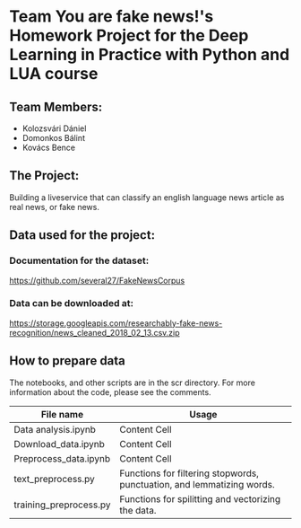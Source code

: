 # Team You are fake news!'s Homework Project for the Deep Learning in Practice with Python and LUA course

## Team Members:
- Kolozsvári Dániel
- Domonkos Bálint
- Kovács Bence

## The Project:
Building a liveservice that can classify an english language news article as real news, or fake news.

## Data used for the project:
### Documentation for the dataset:
https://github.com/several27/FakeNewsCorpus

### Data can be downloaded at:
https://storage.googleapis.com/researchably-fake-news-recognition/news_cleaned_2018_02_13.csv.zip

## How to prepare data
The notebooks, and other scripts are in the scr directory. For more information about the code, please see the comments. 

| File name | Usage |
| ------------- | ------------- |
| Data analysis.ipynb  | Content Cell  |
| Download_data.ipynb  | Content Cell  |
| Preprocess_data.ipynb  | Content Cell  |
| text_preprocess.py  | Functions for filtering stopwords, punctuation, and lemmatizing words.  |
| training_preprocess.py  | Functions for spilitting and vectorizing the data.  |
